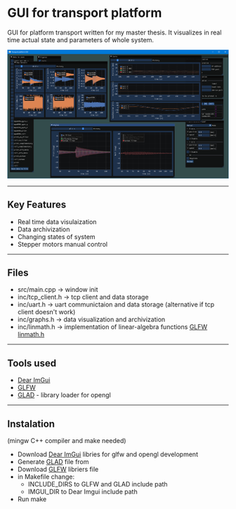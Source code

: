 # GUI for transport platform

GUI for platform transport written for my master thesis.
It visualizes in real time actual state and parameters of whole system.

![image](images/gui_screenshot.png)

---

## Key Features
* Real time data visulaization
* Data archivization
* Changing states of system
* Stepper motors manual control

---

## Files
* src/main.cpp -> window init
* inc/tcp_client.h -> tcp client and data storage
* inc/uart.h -> uart communictaion and data storage (alternative if tcp client doesn't work)
* inc/graphs.h -> data visualization and archivization
* inc/linmath.h -> implementation of linear-algebra functions [GLFW linmath.h](https://github.com/glfw/glfw/blob/master/deps/linmath.h)

---

## Tools used
* [Dear ImGui](https://github.com/ocornut/imgui)
* [GLFW](https://github.com/glfw/glfw)
* [GLAD](https://gen.glad.sh/) - library loader for opengl

---

## Instalation

(mingw C++ compiler and make needed)
* Download [Dear ImGui](https://github.com/ocornut/imgui/tree/master/backends) libries for glfw and opengl development
* Generate [GLAD](https://gen.glad.sh/) file from
* Download [GLFW](https://github.com/glfw/glfw) libriers file
* in Makefile change:
    - INCLUDE_DIRS to GLFW and GLAD include path
    - IMGUI_DIR to Dear Imgui include path
* Run make
